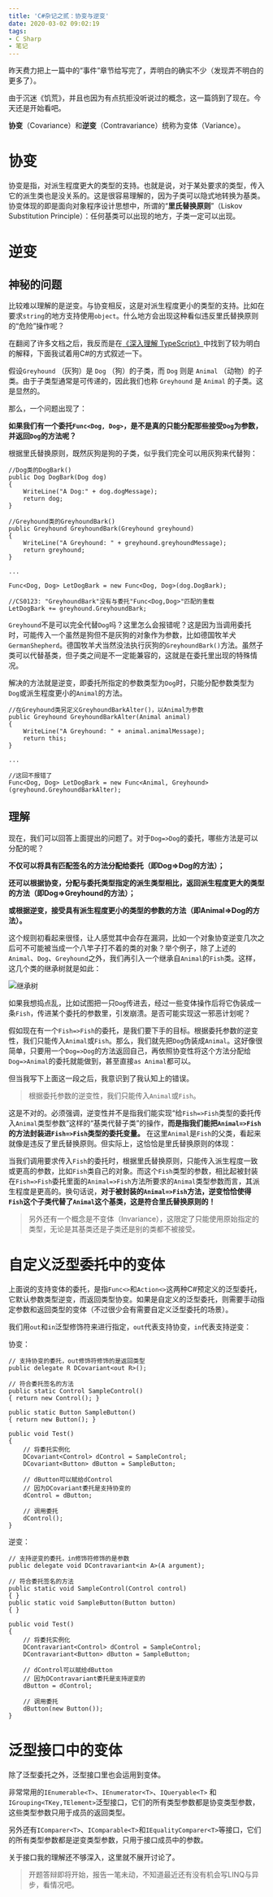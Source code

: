 ```yaml
---
title: 'C#杂记之贰：协变与逆变'
date: 2020-03-02 09:02:19
tags:
- C Sharp
- 笔记
---
```

昨天费力把上一篇中的“事件”章节给写完了，弄明白的确实不少（发现弄不明白的更多了）。

由于沉迷《饥荒》，并且也因为有点抗拒没听说过的概念，这一篇鸽到了现在。今天还是开始看吧。

**协变**（Covariance）和**逆变**（Contravariance）统称为变体（Variance）。

# 协变

协变是指，对派生程度更大的类型的支持。也就是说，对于某处要求的类型，传入它的派生类也是没关系的。这是很容易理解的，因为子类可以隐式地转换为基类。协变体现的即是面向对象程序设计思想中，所谓的“**里氏替换原则**”（Liskov Substitution Principle）：任何基类可以出现的地方，子类一定可以出现。

# 逆变

## 神秘的问题

比较难以理解的是逆变。与协变相反，这是对派生程度更小的类型的支持。比如在要求`string`的地方支持使用`object`。什么地方会出现这种看似违反里氏替换原则的“危险”操作呢？

在翻阅了许多文档之后，我反而是在[《深入理解 TypeScript》](https://github.com/jkchao/typescript-book-chinese/blob/master/docs/tips/covarianceAndContravariance.md)中找到了较为明白的解释，下面我试着用C#的方式叙述一下。

假设`Greyhound` （灰狗）是 `Dog` （狗）的子类，而 `Dog` 则是 `Animal` （动物）的子类。由于子类型通常是可传递的，因此我们也称 `Greyhound` 是 `Animal` 的子类。这是显然的。

那么，一个问题出现了：

**如果我们有一个委托`Func<Dog, Dog>`，是不是真的只能分配那些接受`Dog`为参数，并返回`Dog`的方法呢？**

<!--more-->

根据里氏替换原则，既然灰狗是狗的子类，似乎我们完全可以用灰狗来代替狗：

```CSharp
//Dog类的DogBark()
public Dog DogBark(Dog dog)
{
    WriteLine("A Dog:" + dog.dogMessage);
    return dog;
}

//Greyhound类的GreyhoundBark()
public Greyhound GreyhoundBark(Greyhound greyhound)
{
    WriteLine("A Greyhound: " + greyhound.greyhoundMessage);
    return greyhound;
}

...

Func<Dog, Dog> LetDogBark = new Func<Dog, Dog>(dog.DogBark);

//CS0123: "GreyhoundBark"没有与委托"Func<Dog,Dog>"匹配的重载
LetDogBark += greyhound.GreyhoundBark;
```

`Greyhound`不是可以完全代替`Dog`吗？这里怎么会报错呢？这是因为当调用委托时，可能传入一个虽然是狗但不是灰狗的对象作为参数，比如德国牧羊犬`GermanShepherd`。德国牧羊犬当然没法执行灰狗的`GreyhoundBark()`方法。虽然子类可以代替基类，但子类之间是不一定能兼容的，这就是在委托里出现的特殊情况。

解决的方法就是逆变，即委托所指定的参数类型为`Dog`时，只能分配参数类型为`Dog`或派生程度更小的`Animal`的方法。

```CSharp
//在Greyhound类另定义GreyhoundBarkAlter()，以Animal为参数
public Greyhound GreyhoundBarkAlter(Animal animal)
{
    WriteLine("A Greyhound: " + animal.animalMessage);
    return this;
}

...

//这回不报错了
Func<Dog, Dog> LetDogBark = new Func<Animal, Greyhound>(greyhound.GreyhoundBarkAlter);
```

## 理解

现在，我们可以回答上面提出的问题了。对于`Dog=>Dog`的委托，哪些方法是可以分配的呢？

**不仅可以将具有匹配签名的方法分配给委托（即Dog=>Dog的方法）；**

**还可以根据协变，分配与委托类型指定的派生类型相比，返回派生程度更大的类型的方法（即Dog=>Greyhound的方法）；**

**或根据逆变，接受具有派生程度更小的类型的参数的方法（即Animal=>Dog的方法）。**

这个规则初看起来很怪，让人感觉其中会存在漏洞，比如一个对象协变逆变几次之后可不可能被当成一个八竿子打不着的类的对象？举个例子，除了上述的`Animal`、`Dog`、`Greyhound`之外，我们再引入一个继承自`Animal`的`Fish`类。这样，这几个类的继承树就是如此：

![继承树](http://storage.live.com/items/3550ADEE9AFF19FD!99558:/osIJ72AYHXaKv6O.png?authkey=AIbyrqnS5z58phc)

如果我想捣点乱，比如试图把一只`Dog`传进去，经过一些变体操作后将它伪装成一条`Fish`，传进某个委托的参数里，引发崩溃。是否可能实现这一邪恶计划呢？

假如现在有一个`Fish=>Fish`的委托，是我们要下手的目标。根据委托参数的逆变性，我们只能传入`Animal`或`Fish`。那么，我们就先把`Dog`伪装成`Animal`。这好像很简单，只要用一个`Dog=>Dog`的方法返回自己，再依照协变性将这个方法分配给`Dog=>Animal`的委托就能做到，甚至直接`as Animal`都可以。

但当我写下上面这一段之后，我意识到了我认知上的错误。

> 根据委托参数的逆变性，我们只能传入`Animal`或`Fish`。

这是不对的。必须强调，逆变性并不是指我们能实现“给`Fish=>Fish`类型的委托传入`Animal`类型参数”这样的“基类代替子类”的操作，**而是指我们能把`Animal=>Fish`的方法封装进`Fish=>Fish`类型的委托变量。** 在这里`Animal`是`Fish`的父类，看起来就像是违反了里氏替换原则。但实际上，这恰恰是里氏替换原则的体现：

当我们调用要求传入`Fish`的委托时，根据里氏替换原则，只能传入派生程度一致或更高的参数，比如`Fish`类自己的对象。而这个`Fish`类型的参数，相比起被封装在`Fish=>Fish`委托里面的`Animal=>Fish`方法所要求的`Animal`类型参数而言，其派生程度是更高的。换句话说，**对于被封装的`Animal=>Fish`方法，逆变恰恰使得`Fish`这个子类代替了`Animal`这个基类，这是符合里氏替换原则的！**

> 另外还有一个概念是不变体（Invariance），这限定了只能使用原始指定的类型，无论是其基类还是子类还是别的类都不被接受。

# 自定义泛型委托中的变体

上面说的支持变体的委托，是指`Func<>`和`Action<>`这两种C#预定义的泛型委托，它默认参数类型逆变，而返回类型协变。如果是自定义的泛型委托，则需要手动指定参数和返回类型的变体（不过很少会有需要自定义泛型委托的场景）。

我们用`out`和`in`泛型修饰符来进行指定，`out`代表支持协变，`in`代表支持逆变：

协变：

```CSharp
// 支持协变的委托，out修饰符修饰的是返回类型
public delegate R DCovariant<out R>();

// 符合委托签名的方法
public static Control SampleControl()
{ return new Control(); }

public static Button SampleButton()
{ return new Button(); }

public void Test()
{            
    // 将委托实例化
    DCovariant<Control> dControl = SampleControl;
    DCovariant<Button> dButton = SampleButton;

    // dButton可以赋给dControl
    // 因为DCovariant委托是支持协变的
    dControl = dButton;

    // 调用委托
    dControl(); 
}
```

逆变：

```CSharp
// 支持逆变的委托，in修饰符修饰的是参数
public delegate void DContravariant<in A>(A argument);

// 符合委托签名的方法
public static void SampleControl(Control control)
{ }
public static void SampleButton(Button button)
{ }

public void Test()
{
    // 将委托实例化
    DContravariant<Control> dControl = SampleControl;
    DContravariant<Button> dButton = SampleButton;

    // dControl可以赋给dButton
    // 因为DContravariant委托是支持逆变的
    dButton = dControl;

    // 调用委托
    dButton(new Button()); 
}
```

# 泛型接口中的变体

除了泛型委托之外，泛型接口里也会运用到变体。

非常常用的`IEnumerable<T>`、`IEnumerator<T>`、`IQueryable<T>` 和`IGrouping<TKey,TElement>`泛型接口，它们的所有类型参数都是协变类型参数，这些类型参数只用于成员的返回类型。

另外还有`IComparer<T>`、`IComparable<T>`和`IEqualityComparer<T>`等接口，它们的所有类型参数都是逆变类型参数，只用于接口成员中的参数。

关于接口我的理解还不够深入，这里就不展开讨论了。

> 开题答辩即将开始，报告一笔未动，不知道最近还有没有机会写LINQ与异步，看情况吧。
